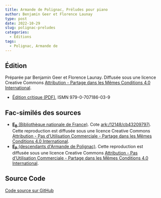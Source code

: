 ```yaml
---
title: Armande de Polignac, Préludes pour piano
author: Benjamin Geer et Florence Launay
type: post
date: 2022-10-29
slug: polignac-preludes
categories:
  - Éditions
tags:
  - Polignac, Armande de
---
```


## Édition

Préparée par Benjamin Geer et Florence Launay. Diffusée sous une licence Creative
Commons [Attribution - Partage dans les Mêmes Conditions 4.0
International](https://creativecommons.org/licenses/by-sa/4.0/deed.fr).

- <a href="/editions/Polignac_Preludes_Critical_Edition.pdf" target="_blank">Édition critique (PDF)</a>, ISMN 979-0-707186-03-9

## Fac-similés des sources

- <a href="/facsimiles/Polignac-Prelude-1-EB-BnF.pdf"
  target="_blank">**E<sub>B</sub>** (Bibliothèque nationale de France)</a>. Cote <a href="https://catalogue.bnf.fr/ark:/12148/cb43209797j" target="_blank">ark:/12148/cb43209797j</a>. Cette
  reproduction est diffusée sous une licence Creative Commons
  [Attribution - Pas d’Utilisation Commerciale - Partage dans les
  Mêmes Conditions 4.0
  International](http://creativecommons.org/licenses/by-nc-sa/4.0/deed.fr).
- <a href="/facsimiles/Polignac-Preludes-EP.pdf"
  target="_blank">**E<sub>P</sub>** (descendants d'Armande de Polignac)</a>.
  Cette reproduction est diffusée sous une licence Creative Commons
  [Attribution - Pas d’Utilisation Commerciale - Partage dans les
  Mêmes Conditions 4.0
  International](http://creativecommons.org/licenses/by-nc-sa/4.0/deed.fr).

## Source Code

[Code source sur GitHub](https://github.com/benjamingeer/Tondauer/tree/master/editions/Polignac_Preludes)
